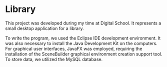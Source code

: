 # Library

This project was developed during my time at Digital School. It represents a small desktop application for a library.

To write the program, we used the Eclipse IDE development environment. It was also necessary to install the Java Development Kit on the computers. For graphical user interfaces, JavaFX was employed, requiring the installation of the SceneBuilder graphical environment creation support tool. To store data, we utilized the MySQL database.

